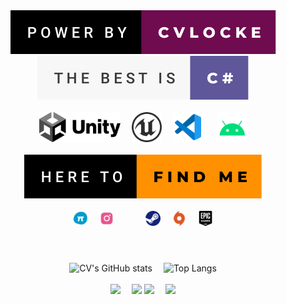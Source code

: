 <div align="center">
  <img  src="https://github.com/qq875871130/CVLOCKE/blob/main/res/power-by-cvlocke.svg" />
  <img  src="https://github.com/qq875871130/CVLOCKE/blob/main/res/the-best-is-c%23.svg" />
</div>
<br>
<div align="center">
    <a  href="https://unity.com"><img height=48 src="https://github.com/qq875871130/CVLOCKE/blob/main/res/unity-dark.svg" /></a>&emsp;
    <a  href="https://unrealengine.com"><img height=48 src="https://github.com/qq875871130/CVLOCKE/blob/main/res/unreal.svg" /></a>&emsp;
    <a  href="https://code.visualstudio.com"><img height=48 src="https://github.com/qq875871130/CVLOCKE/blob/main/res/vscode.svg" /></a> &emsp;
    <a  href="https://android.com"><img height=48 src="https://github.com/qq875871130/CVLOCKE/blob/main/res/android.svg" /></a>
</div>
<br>
<div align="center">
  <img  src="https://github.com/qq875871130/CVLOCKE/blob/main/res/here-to-find-me.svg" />
</div>
<br>
<div align="center">
   <span>
    <a  href="https://dmt.cvlocke.site/@cvlocke"><img height=24  src="https://github.com/qq875871130/CVLOCKE/blob/main/res/dmt.png" /></a>&emsp;
    <a  href="https://www.instagram.com/wlchen2"><img height=24 src="https://github.com/qq875871130/CVLOCKE/blob/main/res/ins.svg" /></a>
   </span>&emsp;&emsp;&emsp;
   <span>
    <a  href="https://store.steampowered.com"><img height=24  src="https://github.com/qq875871130/CVLOCKE/blob/main/res/steam.svg" /></a>&emsp;
    <a  href="https://origin.com"><img height=24 src="https://github.com/qq875871130/CVLOCKE/blob/main/res/origin.svg" /></a>&emsp;
    <a  href="https://www.epicgames.com/"><img height=24  src="https://github.com/qq875871130/CVLOCKE/blob/main/res/epic.svg" /></a>  
   </span>
</div>

# 

<br>
<div align="center">    
  <img  src="https://github-readme-stats.vercel.app/api?username=qq875871130&show_icons=true&theme=swift&hide=contribs&count_private=true"  alt="CV's GitHub stats"/>&emsp;
  <img  src="https://github-readme-stats.vercel.app/api/top-langs/?username=qq875871130&layout=compact&theme=swift" alt="Top Langs" />
</div>
<br>
<div align="center">
    <a  href="https://github.com/qq875871130/Corona100days"><img src="https://github-readme-stats.vercel.app/api/pin/?username=qq875871130&repo=Corona100days" /></a>&emsp;
    <a  href="https://github.com/qq875871130/cvBase"><img src="https://github-readme-stats.vercel.app/api/pin/?username=qq875871130&repo=cvBase" /></a>
    <a  href="https://github.com/qq875871130/TTF_Workshop"><img src="https://github-readme-stats.vercel.app/api/pin/?username=qq875871130&repo=TTF_Workshop" /></a>&emsp;
    <a  href="https://github.com/qq875871130/CPLA_System"><img src="https://github-readme-stats.vercel.app/api/pin/?username=qq875871130&repo=CPLA_System" /></a>
</div>




